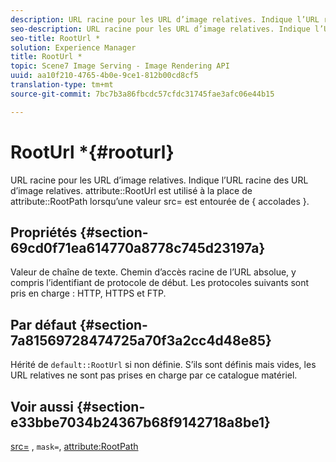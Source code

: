 ```yaml
---
description: URL racine pour les URL d’image relatives. Indique l’URL racine des URL d’image relatives. L’attribut RootUrl est utilisé à la place de l’attribut RootPath lorsqu’une valeur src= est entourée de { accolades }.
seo-description: URL racine pour les URL d’image relatives. Indique l’URL racine des URL d’image relatives. L’attribut RootUrl est utilisé à la place de l’attribut RootPath lorsqu’une valeur src= est entourée de { accolades }.
seo-title: RootUrl *
solution: Experience Manager
title: RootUrl *
topic: Scene7 Image Serving - Image Rendering API
uuid: aa10f210-4765-4b0e-9ce1-812b00cd8cf5
translation-type: tm+mt
source-git-commit: 7bc7b3a86fbcdc57cfdc31745fae3afc06e44b15

---
```



# RootUrl *{#rooturl}

URL racine pour les URL d’image relatives. Indique l’URL racine des URL d’image relatives. attribute::RootUrl est utilisé à la place de attribute::RootPath lorsqu’une valeur src= est entourée de { accolades }.

## Propriétés {#section-69cd0f71ea614770a8778c745d23197a}

Valeur de chaîne de texte. Chemin d’accès racine de l’URL absolue, y compris l’identifiant de protocole de début. Les protocoles suivants sont pris en charge : HTTP, HTTPS et FTP.

## Par défaut {#section-7a81569728474725a70f3a2cc4d48e85}

Hérité de `default::RootUrl` si non définie. S’ils sont définis mais vides, les URL relatives ne sont pas prises en charge par ce catalogue matériel.

## Voir aussi {#section-e33bbe7034b24367b68f9142718a8be1}

[src=](../../../../../ir-api/http-protocol/image-rendering-api-ref/c-ir-http-protocol-ref/c-ir-http-protocol-command-reference/r-ir-src.md#reference-62c98abad22149d68d405ed6aaff8272) , `mask=`, [attribute:RootPath](../../../../../ir-api/material-cat/image-rendering-api-ref/c-ir-material-catalog/c-ir-attributes-reference/r-ir-rootpath.md#reference-a4d7c96b62e14fcbad1740c702f160f3)
